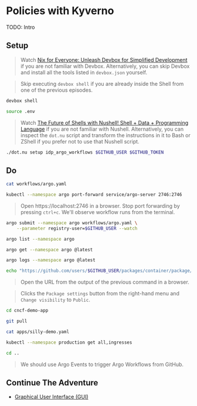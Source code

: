 # Policies with Kyverno

TODO: Intro

## Setup

> Watch [Nix for Everyone: Unleash Devbox for Simplified Development](https://youtu.be/WiFLtcBvGMU) if you are not familiar with Devbox. Alternatively, you can skip Devbox and install all the tools listed in `devbox.json` yourself.

> Skip executing `devbox shell` if you are already inside the Shell from one of the previous episodes.

```bash
devbox shell

source .env
```

> Watch [The Future of Shells with Nushell! Shell + Data + Programming Language](https://youtu.be/zoX_S6d-XU4) if you are not familiar with Nushell. Alternatively, you can inspect the `dot.nu` script and transform the instructions in it to Bash or ZShell if you prefer not to use that Nushell script.

```sh
./dot.nu setup idp_argo_workflows $GITHUB_USER $GITHUB_TOKEN
```

## Do

```sh
cat workflows/argo.yaml

kubectl --namespace argo port-forward service/argo-server 2746:2746
```

> Open https://localhost:2746 in a browser.
> Stop port forwarding by pressing `ctrl+c`. We'll observe workflow runs from the terminal.

```sh
argo submit --namespace argo workflows/argo.yaml \
    --parameter registry-user=$GITHUB_USER --watch

argo list --namespace argo

argo get --namespace argo @latest

argo logs --namespace argo @latest
```

```sh
echo "https://github.com/users/$GITHUB_USER/packages/container/package/cncf-demo-app"
```

> Open the URL from the output of the previous command in a browser.

> Clicks the `Package settings` button from the right-hand menu and `Change visibility` to `Public`.

```sh
cd cncf-demo-app

git pull

cat apps/silly-demo.yaml

kubectl --namespace production get all,ingresses

cd ..
```

> We should use Argo Events to trigger Argo Workflows from GitHub.

## Continue The Adventure

* [Graphical User Interface (GUI)](../gui/README.md)
